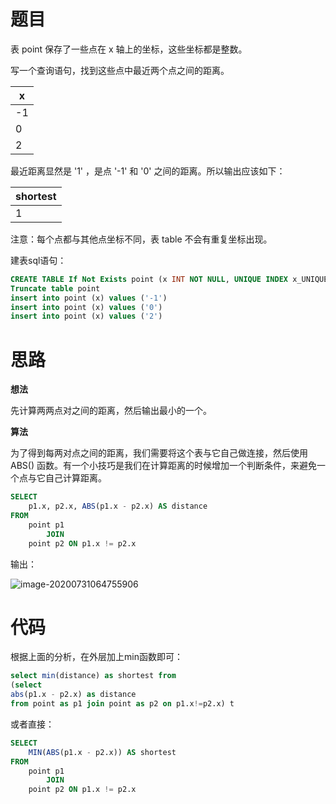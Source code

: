 

# 题目

表 point 保存了一些点在 x 轴上的坐标，这些坐标都是整数。

写一个查询语句，找到这些点中最近两个点之间的距离。

| x    |
| ---- |
| -1   |
| 0    |
| 2    |


最近距离显然是 '1' ，是点 '-1' 和 '0' 之间的距离。所以输出应该如下：

| shortest |
| -------- |
| 1        |


注意：每个点都与其他点坐标不同，表 table 不会有重复坐标出现。

建表sql语句：

```sql 
CREATE TABLE If Not Exists point (x INT NOT NULL, UNIQUE INDEX x_UNIQUE (x ASC))
Truncate table point
insert into point (x) values ('-1')
insert into point (x) values ('0')
insert into point (x) values ('2')
```




# 思路

**想法**

先计算两两点对之间的距离，然后输出最小的一个。

**算法**

为了得到每两对点之间的距离，我们需要将这个表与它自己做连接，然后使用 ABS() 函数。有一个小技巧是我们在计算距离的时候增加一个判断条件，来避免一个点与它自己计算距离。

```sql 
SELECT
    p1.x, p2.x, ABS(p1.x - p2.x) AS distance
FROM
    point p1
        JOIN
    point p2 ON p1.x != p2.x
```

输出：

![image-20200731064755906](https://pingfan.s3-us-west-2.amazonaws.com/pic2/6fc5a.png)

# 代码

根据上面的分析，在外层加上min函数即可：

```sql 
select min(distance) as shortest from
(select 
abs(p1.x - p2.x) as distance
from point as p1 join point as p2 on p1.x!=p2.x) t

```

或者直接：

```sql 
SELECT
    MIN(ABS(p1.x - p2.x)) AS shortest
FROM
    point p1
        JOIN
    point p2 ON p1.x != p2.x
```



